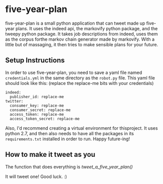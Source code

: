 # five-year-plan

five-year-plan is a small python application that can tweet made up five-year plans. It uses the indeed api, the markovify python package, and the tweepy python package. It takes job descriptions from indeed, uses them as the corpus forthe markov chain generator made by markovify. With a little but of massaging, it then tries to make sensible plans for your future.

## Setup Instructions

In order to use five-year-plan, you need to save a yaml file named `credentials.yml` in the same directory as the `robot.py` file.  This yaml file should look like this: (replace the replace-me bits with your credentials)

```
indeed:
  publisher_id: replace-me
twitter:
  consumer_key: replace-me
  consumer_secret: replace-me 
  access_token: replace-me 
  access_token_secret: replace-me 
```

Also, I'd recommend creating a virtual environment for thisproject. It uses python 2.7, and then also needs to have all the packages in its `requirements.txt` installed in order to run. Happy future-ing!

## How to make it tweet as you

The function that does everything is *tweet_a_five_year_plan()*

It will tweet one!  Good luck. :)
